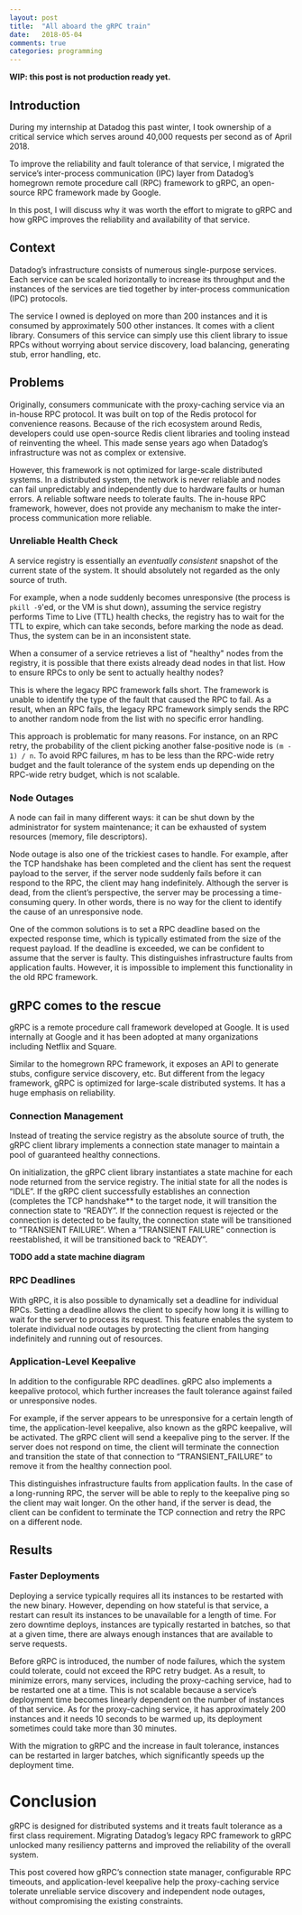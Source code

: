 ```yaml
---
layout: post
title:  "All aboard the gRPC train"
date:   2018-05-04
comments: true
categories: programming
---
```


**WIP: this post is not production ready yet.**

## Introduction

During my internship at Datadog this past winter, I took ownership of a critical
service which serves around 40,000 requests per second as of April 2018.

To improve the reliability and fault tolerance of that service, I migrated the
service’s inter-process communication (IPC) layer from Datadog’s homegrown
remote procedure call (RPC) framework to gRPC, an open-source RPC framework made
by Google.

In this post, I will discuss why it was worth the effort to migrate to gRPC and
how gRPC improves the reliability and availability of that service.

## Context
Datadog’s infrastructure consists of numerous single-purpose services. Each
service can be scaled horizontally to increase its throughput and the instances
of the services are tied together by inter-process communication (IPC)
protocols.

The service I owned is deployed on more than 200 instances and it is consumed by
approximately 500 other instances. It comes with a client library. Consumers of
this service can simply use this client library to issue RPCs without worrying
about service discovery, load balancing, generating stub, error handling, etc.

## Problems

Originally, consumers communicate with the proxy-caching service via an in-house
RPC protocol. It was built on top of the Redis protocol for convenience reasons.
Because of the rich ecosystem around Redis, developers could use open-source
Redis client libraries and tooling instead of reinventing the wheel. This made
sense years ago when Datadog’s infrastructure was not as complex or extensive.

However, this framework is not optimized for large-scale distributed systems. In
a distributed system, the network is never reliable and nodes can fail
unpredictably and independently due to hardware faults or human errors. A
reliable software needs to tolerate faults. The in-house RPC framework, however,
does not provide any mechanism to make the inter-process communication more
reliable.

### Unreliable Health Check

A service registry is essentially an *eventually consistent* snapshot of the
current state of the system. It should absolutely not regarded as the only
source of truth.

For example, when a node suddenly becomes unresponsive (the process is `pkill
-9`'ed, or the VM is shut down), assuming the service registry performs Time to
Live (TTL) health checks, the registry has to wait for the TTL to expire, which
can take seconds, before marking the node as dead. Thus, the system can be in an
inconsistent state.

When a consumer of a service retrieves a list of "healthy" nodes from the
registry, it is possible that there exists already dead nodes in that list. How
to ensure RPCs to only be sent to actually healthy nodes?

This is where the legacy RPC framework falls short. The framework is unable to
identify the type of the fault that caused the RPC to fail. As a result, when an
RPC fails, the legacy RPC framework simply sends the RPC to another random node
from the list with no specific error handling.

This approach is problematic for many reasons. For instance, on an RPC retry,
the probability of the client picking another false-positive node is `(m - 1) /
n`. To avoid RPC failures, m has to be less than the RPC-wide retry budget and
the fault tolerance of the system ends up depending on the RPC-wide retry
budget, which is not scalable.

### Node Outages

A node can fail in many different ways: it can be shut down by the administrator
for system maintenance; it can be exhausted of system resources (memory, file
descriptors).

Node outage is also one of the trickiest cases to handle. For example, after the
TCP handshake has been completed and the client has sent the request payload to
the server, if the server node suddenly fails before it can respond to the RPC,
the client may hang indefinitely. Although the server is dead, from the client’s
perspective, the server may be processing a time-consuming query. In other
words, there is no way for the client to identify the cause of an unresponsive
node.

One of the common solutions is to set a RPC deadline based on the expected
response time, which is typically estimated from the size of the request
payload. If the deadline is exceeded, we can be confident to assume that the
server is faulty. This distinguishes infrastructure faults from application
faults. However, it is impossible to implement this functionality in the old RPC
framework.

## gRPC comes to the rescue

gRPC is a remote procedure call framework developed at Google. It is used
internally at Google and it has been adopted at many organizations including
Netflix and Square.

Similar to the homegrown RPC framework, it exposes an API to generate stubs,
configure service discovery, etc. But different from the legacy framework, gRPC
is optimized for large-scale distributed systems. It has a huge emphasis on
reliability.

### Connection Management

Instead of treating the service registry as the absolute source of truth, the
gRPC client library implements a connection state manager to maintain a pool of
guaranteed healthy connections.

On initialization, the gRPC client library instantiates a state machine for each
node returned from the service registry. The initial state for all the nodes is
“IDLE”. If the gRPC client successfully establishes an connection (completes the
TCP handshake** to the target node, it will transition the connection state to
“READY”. If the connection request is rejected or the connection is detected to
be faulty, the connection state will be transitioned to “TRANSIENT FAILURE”.
When a “TRANSIENT FAILURE” connection is reestablished, it will be transitioned
back to “READY”.

**TODO add a state machine diagram**

### RPC Deadlines

With gRPC, it is also possible to dynamically set a deadline for individual
RPCs. Setting a deadline allows the client to specify how long it is willing to
wait for the server to process its request. This feature enables the system to
tolerate individual node outages by protecting the client from hanging
indefinitely and running out of resources.

### Application-Level Keepalive

In addition to the configurable RPC deadlines. gRPC also implements a keepalive
protocol, which further increases the fault tolerance against failed or
unresponsive nodes.

For example, if the server appears to be unresponsive for a certain length of
time, the application-level keepalive, also known as the gRPC keepalive, will be
activated. The gRPC client will send a keepalive ping to the server. If the
server does not respond on time, the client will terminate the connection and
transition the state of that connection to “TRANSIENT_FAILURE” to remove it from
the healthy connection pool.

This distinguishes infrastructure faults from application faults. In the case of
a long-running RPC, the server will be able to reply to the keepalive ping so
the client may wait longer. On the other hand, if the server is dead, the client
can be confident to terminate the TCP connection and retry the RPC on a
different node.

## Results

### Faster Deployments

Deploying a service typically requires all its instances to be restarted with
the new binary. However, depending on how stateful is that service, a restart
can result its instances to be unavailable for a length of time. For zero
downtime deploys, instances are typically restarted in batches, so that at a
given time, there are always enough instances that are available to serve requests.

Before gRPC is introduced, the number of node failures, which the system could
tolerate, could not exceed the RPC retry budget. As a result, to minimize
errors, many services, including the proxy-caching service, had to be restarted
one at a time. This is not scalable because a service’s deployment time becomes
linearly dependent on the number of instances of that service. As for the
proxy-caching service, it has approximately 200 instances and it needs 10
seconds to be warmed up, its deployment sometimes could take more than 30
minutes.

With the migration to gRPC and the increase in fault tolerance, instances can be
restarted in larger batches, which significantly speeds up the deployment time.

# Conclusion

gRPC is designed for distributed systems and it treats fault tolerance as a
first class requirement. Migrating Datadog’s legacy RPC framework to gRPC
unlocked many resiliency patterns and improved the reliability of the overall
system.

This post covered how gRPC’s connection state manager, configurable RPC
timeouts, and application-level keepalive help the proxy-caching service
tolerate unreliable service discovery and independent node outages, without
compromising the existing constraints.
